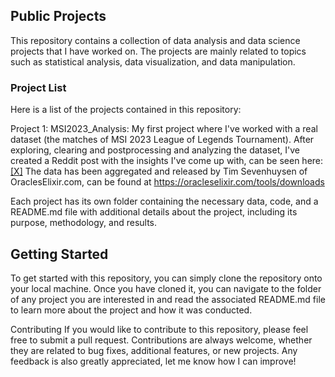 ## Public Projects
This repository contains a collection of data analysis and data science projects that I have worked on. The projects are mainly related to topics such as statistical analysis, data visualization, and data manipulation.

### Project List
Here is a list of the projects contained in this repository:

Project 1: MSI2023_Analysis: My first project where I've worked with a real dataset (the matches of MSI 2023 League of Legends Tournament). After exploring, clearing and postprocessing and analyzing the dataset, I've created a Reddit post with the insights I've come up with, can be seen here: [[X]](https://www.reddit.com/r/leagueoflegends/comments/13e2r2d/i_analyzed_all_msi_2023_games_from_week_1_heres/) The data has been aggregated and released by Tim Sevenhuysen of OraclesElixir.com, can be found at https://oracleselixir.com/tools/downloads

Each project has its own folder containing the necessary data, code, and a README.md file with additional details about the project, including its purpose, methodology, and results.

## Getting Started
To get started with this repository, you can simply clone the repository onto your local machine.
Once you have cloned it, you can navigate to the folder of any project you are interested in and read the associated README.md file to learn more about the project and how it was conducted.

Contributing
If you would like to contribute to this repository, please feel free to submit a pull request. Contributions are always welcome, whether they are related to bug fixes, additional features, or new projects. Any feedback is also greatly appreciated, let me know how I can improve!
